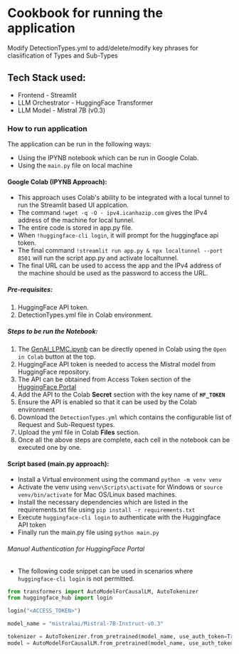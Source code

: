 # Cookbook for running the application
Modify DetectionTypes.yml to add/delete/modify key phrases for clasiification of Types and Sub-Types
## Tech Stack used:
- Frontend - Streamlit
- LLM Orchestrator - HuggingFace Transformer
- LLM Model - Mistral 7B (v0.3)

### How to run application
The application can be run in the following ways:
- Using the IPYNB notebook which can be run in Google Colab.
- Using the `main.py` file on local machine

#### Google Colab (IPYNB Approach):
- This approach uses Colab's ability to be integrated with a local tunnel to run the Streamlit based UI applcation. 
- The command `!wget -q -O - ipv4.icanhazip.com` gives the IPv4 address of the machine for local tunnel.
- The entire code is stored in app.py file. 
- When `!huggingface-cli login`, it will prompt for the huggingface api token.
- The final command `!streamlit run app.py & npx localtunnel --port 8501` will run the script app.py and activate localtunnel.
- The final URL can be used to access the app and the IPv4 address of the machine should be used as the password to access the URL. 

##### Pre-requisites:
1. HuggingFace API token.
2. DetectionTypes.yml file in Colab environment.

##### Steps to be run the Notebook:
1. The [GenAI_LPMC.ipynb](https://github.com/ewfx/gaied-lpmcai/blob/main/code/src/GenAI_LPMC.ipynb) can be directly opened in Colab using the `Open in Colab` button at the top.
2. HuggingFace API token is needed to access the Mistral model from HuggingFace repository.
3. The API can be obtained from Access Token section of the [HuggingFace Portal](https://huggingface.co/settings/tokens)
4. Add the API to the Colab **Secret** section with the key name of **`HF_TOKEN`**
5. Ensure the API is enabled so that it can be used by the Colab environment
6. Download the `DetectionTypes.yml` which contains the configurable list of Request and Sub-Request types.
7. Upload the yml file in Colab **Files** section.
8. Once all the above steps are complete, each cell in the notebook can be executed one by one.

#### Script based (main.py approach):
- Install a Virtual environment using the command `python -m venv venv`
- Activate the venv using `venv\Scripts\activate` for Windows or `source venv/bin/activate` for Mac OS/Linux based machines.
- Install the necessary dependencies which are listed in the requirements.txt file using `pip install -r requirements.txt`
- Execute `huggingface-cli login` to authenticate with the Huggingface API token
- Finally run the main.py file using `python main.py`

###### Manual Authentication for HuggingFace Portal
- The following code snippet can be used in scenarios where `huggingface-cli login` is not permitted.
```python
from transformers import AutoModelForCausalLM, AutoTokenizer
from huggingface_hub import login

login("<ACCESS_TOKEN>")

model_name = "mistralai/Mistral-7B-Instruct-v0.3"

tokenizer = AutoTokenizer.from_pretrained(model_name, use_auth_token=True)
model = AutoModelForCausalLM.from_pretrained(model_name, use_auth_token=True)
```

